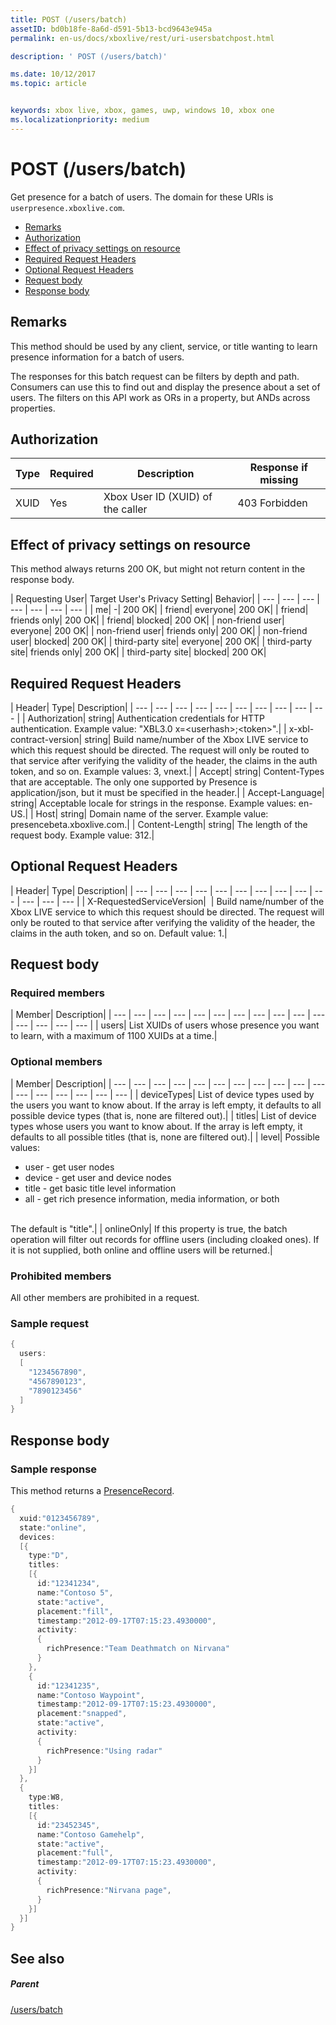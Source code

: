 ```yaml
---
title: POST (/users/batch)
assetID: bd0b18fe-8a6d-d591-5b13-bcd9643e945a
permalink: en-us/docs/xboxlive/rest/uri-usersbatchpost.html

description: ' POST (/users/batch)'

ms.date: 10/12/2017
ms.topic: article


keywords: xbox live, xbox, games, uwp, windows 10, xbox one
ms.localizationpriority: medium
---
```



# POST (/users/batch)
Get presence for a batch of users.
The domain for these URIs is `userpresence.xboxlive.com`.

  * [Remarks](#ID4EV)
  * [Authorization](#ID4EAB)
  * [Effect of privacy settings on resource](#ID4EDC)
  * [Required Request Headers](#ID4EYF)
  * [Optional Request Headers](#ID4EGAAC)
  * [Request body](#ID4EGBAC)
  * [Response body](#ID4ESEAC)

<a id="ID4EV"></a>


## Remarks

This method should be used by any client, service, or title wanting to learn presence information for a batch of users.

The responses for this batch request can be filters by depth and path. Consumers can use this to find out and display the presence about a set of users. The filters on this API work as ORs in a property, but ANDs across properties.

<a id="ID4EAB"></a>


## Authorization

| Type| Required| Description| Response if missing|
| --- | --- | --- | --- |
| XUID| Yes| Xbox User ID (XUID) of the caller| 403 Forbidden|

<a id="ID4EDC"></a>


## Effect of privacy settings on resource

This method always returns 200 OK, but might not return content in the response body.

| Requesting User| Target User's Privacy Setting| Behavior|
| --- | --- | --- | --- | --- | --- | --- |
| me| -| 200 OK|
| friend| everyone| 200 OK|
| friend| friends only| 200 OK|
| friend| blocked| 200 OK|
| non-friend user| everyone| 200 OK|
| non-friend user| friends only| 200 OK|
| non-friend user| blocked| 200 OK|
| third-party site| everyone| 200 OK|
| third-party site| friends only| 200 OK|
| third-party site| blocked| 200 OK|

<a id="ID4EYF"></a>


## Required Request Headers

| Header| Type| Description|
| --- | --- | --- | --- | --- | --- | --- | --- | --- | --- |
| Authorization| string| Authentication credentials for HTTP authentication. Example value: "XBL3.0 x=&lt;userhash>;&lt;token>".|
| x-xbl-contract-version| string| Build name/number of the Xbox LIVE service to which this request should be directed. The request will only be routed to that service after verifying the validity of the header, the claims in the auth token, and so on. Example values: 3, vnext.|
| Accept| string| Content-Types that are acceptable. The only one supported by Presence is application/json, but it must be specified in the header.|
| Accept-Language| string| Acceptable locale for strings in the response. Example values: en-US.|
| Host| string| Domain name of the server. Example value: presencebeta.xboxlive.com.|
| Content-Length| string| The length of the request body. Example value: 312.|

<a id="ID4EGAAC"></a>


## Optional Request Headers

| Header| Type| Description|
| --- | --- | --- | --- | --- | --- | --- | --- | --- | --- | --- | --- | --- |
| X-RequestedServiceVersion|  | Build name/number of the Xbox LIVE service to which this request should be directed. The request will only be routed to that service after verifying the validity of the header, the claims in the auth token, and so on. Default value: 1.|

<a id="ID4EGBAC"></a>


## Request body

<a id="ID4EMBAC"></a>


### Required members

| Member| Description|
| --- | --- | --- | --- | --- | --- | --- | --- | --- | --- | --- | --- | --- | --- | --- |
| users| List XUIDs of users whose presence you want to learn, with a maximum of 1100 XUIDs at a time.|

<a id="ID4EHCAC"></a>


### Optional members

| Member| Description|
| --- | --- | --- | --- | --- | --- | --- | --- | --- | --- | --- | --- | --- | --- | --- | --- | --- |
| deviceTypes| List of device types used by the users you want to know about. If the array is left empty, it defaults to all possible device types (that is, none are filtered out).|
| titles| List of device types whose users you want to know about. If the array is left empty, it defaults to all possible titles (that is, none are filtered out).|
| level| Possible values: <ul><li>user - get user nodes</li><li>device - get user and device nodes</li><li>title - get basic title level information</li><li>all - get rich presence information, media information, or both</li></ul><br> The default is "title".|
| onlineOnly| If this property is true, the batch operation will filter out records for offline users (including cloaked ones). If it is not supplied, both online and offline users will be returned.|

<a id="ID4E4DAC"></a>


### Prohibited members

All other members are prohibited in a request.

<a id="ID4EIEAC"></a>


### Sample request


```cpp
{
  users:
  [
    "1234567890",
    "4567890123",
    "7890123456"
  ]
}

```


<a id="ID4ESEAC"></a>


## Response body

<a id="ID4E1EAC"></a>


### Sample response

This method returns a [PresenceRecord](../../json/json-presencerecord.md).


```cpp
{
  xuid:"0123456789",
  state:"online",
  devices:
  [{
    type:"D",
    titles:
    [{
      id:"12341234",
      name:"Contoso 5",
      state:"active",
      placement:"fill",
      timestamp:"2012-09-17T07:15:23.4930000",
      activity:
      {
        richPresence:"Team Deathmatch on Nirvana"
      }
    },
    {
      id:"12341235",
      name:"Contoso Waypoint",
      timestamp:"2012-09-17T07:15:23.4930000",
      placement:"snapped",
      state:"active",
      activity:
      {
        richPresence:"Using radar"
      }
    }]
  },
  {
    type:W8,
    titles:
    [{
      id:"23452345",
      name:"Contoso Gamehelp",
      state:"active",
      placement:"full",
      timestamp:"2012-09-17T07:15:23.4930000",
      activity:
      {
        richPresence:"Nirvana page",
      }
    }]
  }]
}

```


<a id="ID4EKFAC"></a>


## See also

<a id="ID4EMFAC"></a>


##### Parent

[/users/batch](uri-usersbatch.md)
